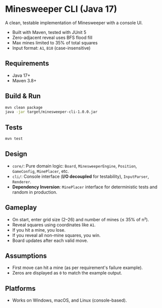 
# Minesweeper CLI (Java 17)

A clean, testable implementation of Minesweeper with a console UI.
- Built with Maven, tested with JUnit 5
- Zero-adjacent reveal uses BFS flood fill
- Max mines limited to 35% of total squares
- Input format: `A1`, `B10` (case-insensitive)

## Requirements
- Java 17+
- Maven 3.8+

## Build & Run

```bash
mvn clean package
java -jar target/minesweeper-cli-1.0.0.jar
```

## Tests
```bash
mvn test
```

## Design
- `core/`: Pure domain logic: `Board`, `MinesweeperEngine`, `Position`, `GameConfig`, `MinePlacer`, etc.
- `cli/`: Console interface (**I/O decoupled** for testability), `InputParser`, `Renderer`.
- **Dependency Inversion**: `MinePlacer` interface for deterministic tests and random in production.

## Gameplay
- On start, enter grid size (2–26) and number of mines (≤ 35% of n²).
- Reveal squares using coordinates like `A1`.
- If you hit a mine, you lose.
- If you reveal all non-mine squares, you win.
- Board updates after each valid move.

## Assumptions
- First move can hit a mine (as per requirement's failure example).
- Zeros are displayed as `0` to match the example output.

## Platforms
- Works on Windows, macOS, and Linux (console-based).
